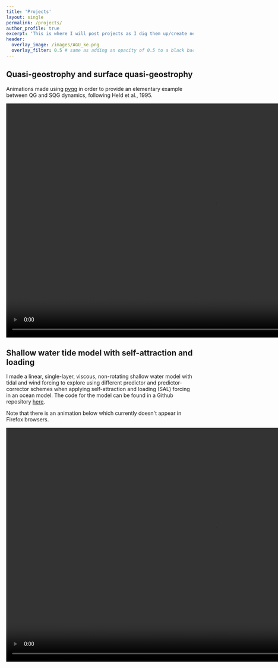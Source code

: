 ```yaml
---
title: 'Projects'
layout: single
permalink: /projects/
author_profile: true
excerpt: 'This is where I will post projects as I dig them up/create new ones'
header:
  overlay_image: /images/AGU_ke.png
  overlay_filter: 0.5 # same as adding an opacity of 0.5 to a black background
---
```


## Quasi-geostrophy and surface quasi-geostrophy
Animations made using [pyqg](https://github.com/pyqg/pyqg) in order to provide
an elementary example between QG and SQG dynamics, following Held et al., 1995.

<video autoplay="autoplay" loop="loop" width="1120" height="630">
  <source src="/images/comb1.mp4" type="video/mp4">
</video>


## Shallow water tide model with self-attraction and loading

I made a linear, single-layer, viscous, non-rotating
shallow water model with tidal and wind forcing to explore
using different predictor and predictor-corrector schemes
when applying self-attraction and loading (SAL) forcing
in an ocean model.
The code for the model can be found in a Github repository
[here](https://github.com/mjclobo/swTideModel).

Note that there is an animation below which currently doesn't
appear in Firefox browsers.

<video autoplay="autoplay" loop="loop" width="1120" height="630">
  <source src="/images/SW_tide_wind.mp4" type="video/mp4">
</video>


